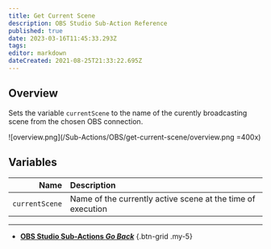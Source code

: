 ```yaml
---
title: Get Current Scene
description: OBS Studio Sub-Action Reference
published: true
date: 2023-03-16T11:45:33.293Z
tags: 
editor: markdown
dateCreated: 2021-08-25T21:33:22.695Z
---
```


## Overview
Sets the variable `currentScene` to the name of the curently broadcasting scene from the chosen OBS connection.

![overview.png](/Sub-Actions/OBS/get-current-scene/overview.png =400x)

## Variables
Name | Description
----:|:------------
`currentScene` | Name of the currently active scene at the time of execution

---

- [<i class="mdi mdi-chevron-left"></i> **OBS Studio Sub-Actions *Go Back***](/Sub-Actions/OBS)
{.btn-grid .my-5}